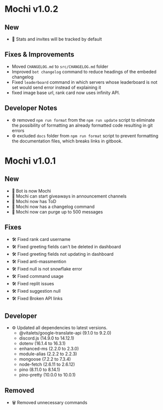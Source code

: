 # Mochi v1.0.2

## New

- 📜 Stats and invites will be tracked by default

## Fixes & Improvements

- Moved `CHANGELOG.md` to `src/CHANGELOG.md` folder
- Improved `bot changelog` command to reduce headings of the embeded changelog
- Fixed `leaderboard` command in which servers whose leaderboard is not set
  would send error instead of explaining it
- fixed image base url, rank card now uses infinity API.

## Developer Notes

- ⚙️ removed `npm run format` from the `npm run update` script to eliminate the
  possibility of formatting an already formatted code resulting in git errors
- ⚙️ excluded `docs` folder from `npm run format` script to prevent formatting
  the documentation files, which breaks links in gitbook.

# Mochi v1.0.1

## New

- 🤖 Bot is now Mochi
- 📜 Mochi can start giveaways in announcement channels
- 📜 Mochi now has ToD
- 📜 Mochi now has a changelog command
- 📜 Mochi now can purge up to 500 messages

## Fixes

- 🛠 Fixed rank card username
- 🛠 Fixed greeting fields can't be deleted in dashboard
- 🛠 Fixed greeting fields not updating in dashboard
- 🛠 Fixed anti-massmention
- 🛠 Fixed null is not snowflake error
- 🛠 Fixed command usage
- 🛠 Fixed replit issues
- 🛠 Fixed suggestion null
- 🛠 Fixed Broken API links

## Developer

- ⚙️ Updated all dependencies to latest versions.
  - @vitalets/google-translate-api (9.1.0 to 9.2.0)
  - discord.js (14.9.0 to 14.12.1)
  - dotenv (16.1.4 to 16.3.1)
  - enhanced-ms (2.2.0 to 2.3.0)
  - module-alias (2.2.2 to 2.2.3)
  - mongoose (7.2.2 to 7.3.4)
  - node-fetch (2.6.11 to 2.6.12)
  - pino (8.11.0 to 8.14.1)
  - pino-pretty (10.0.0 to 10.0.1)

## Removed

- 🗑️ Removed unnecessary commands
